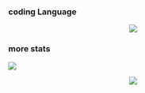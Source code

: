 ### coding Language
<p align="center">
</p>

<p align="center">
  <a href="https://skillicons.dev">
    <img src="https://skillicons.dev/icons?i=nodejs,js,ts,vscode,ruby,html,python,java,css,react,nextjs,firebase,aws,vercel,docker,gradle,html,instagram,linkedin,discord,github,md,xd,pr,ae,ps&theme=dark&perline=8" />
  </a>
</p>

### more stats
![](https://komarev.com/ghpvc/?username=Allenxu1997)

<p align="center">
  <a href="https://github.com/Allenxu1997">
    <img align="center" src="https://streak-stats.demolab.com?user=Allenxu1997&theme=github-dark&hide_border=true&ring=4C8EDA&fire=DD7A22&dates=4C8EDA">
  </a>
</p>


